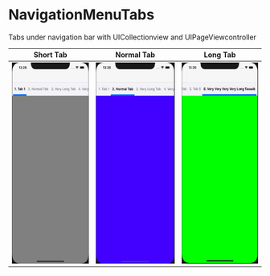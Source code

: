 # NavigationMenuTabs
Tabs under navigation bar with UICollectionview and UIPageViewcontroller

| Short Tab | Normal Tab | Long Tab |
| :---:        |     :---:      |       :---: |
|<img src="https://github.com/resgurung/NavigationMenuTabs/blob/master/Images/Screen1.png"  width="200" height="400" />|<img src="https://github.com/resgurung/NavigationMenuTabs/blob/master/Images/Screen2.png"  width="200" height="400" />|<img src="https://github.com/resgurung/NavigationMenuTabs/blob/master/Images/Screen3.png"  width="200" height="400" />|

